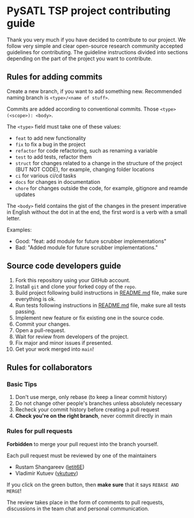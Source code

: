 # PySATL TSP project contributing guide

Thank you very much if you have decided to contribute to our project.
We follow very simple and clear open-source research community accepted guidelines for contributing.
The guideline instructions divided into sections depending on the part of the project you want to contribute.

## Rules for adding commits

Create a new branch, if you want to add something new.
Recommended naming branch is `<type>/<name of stuff>`.

Commits are added according to conventional commits.
Those `<type>(<scope>): <body>`.

The `<type>` field must take one of these values:

* `feat` to add new functionality
* `fix` to fix a bug in the project
* `refactor` for code refactoring, such as renaming a variable
* `test` to add tests, refactor them
* `struct` for changes related to a change in the structure of the project (BUT NOT CODE), for example, changing
  folder locations
* `ci` for various ci/cd tasks
* `docs` for changes in documentation
* `chore` for changes outside the code, for example, gitignore and reamde updates

The `<body>` field contains the gist of the changes in the present imperative in English without the dot in at the end,
the first word is a verb with a small letter.

Examples:

* Good: "feat: add module for future scrubber implementations"
* Bad: "Added module for future scrubber implementations."

## Source code developers guide

1. Fork this repository using your GitHub account.
2. Install `git` and clone your forked copy of the `repo`.
3. Build project following build instructions in [README.md](./README.md) file, make sure everything is ok.
4. Run tests following instructions in [README.md](./README.md) file, make sure all tests passing.
5. Implement new feature or fix existing one in the source code.
6. Commit your changes.
7. Open a pull-request.
8. Wait for review from developers of the project.
9. Fix major and minor issues if presented.
10. Get your work merged into `main`!

## Rules for collaborators

### Basic Tips

1. Don't use merge, only rebase (to keep a linear commit history)
2. Do not change other people's branches unless absolutely necessary
3. Recheck your commit history before creating a pull request
4. **Check you're on the right branch**, never commit directly in main

### Rules for pull requests

**Forbidden** to merge your pull request into the branch yourself.

Each pull request must be reviewed by one of the maintainers

* Rustam Shangareev ([letit6E](https://github.com/letit6E))
* Vladimir Kutuev ([vkutuev](https://github.com/vkutuev))

If you click on the green button, then **make sure** that it says `REBASE AND MERGE`!

The review takes place in the form of comments to pull requests, discussions in the team chat and personal
communication.
